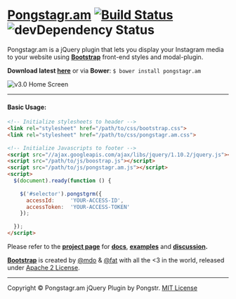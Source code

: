 [Pongstagr.am](http://pongstr.github.io/pongstagr.am/) [![Build Status](https://travis-ci.org/pongstr/pongstagr.am.png?branch=gh-pages)](https://travis-ci.org/pongstr/pongstagr.am) ![devDependency Status](https://david-dm.org/pongstr/pongstagr.am.png)
==============

Pongstagr.am is a jQuery plugin that lets you display your Instagram media to your website using **[Bootstrap](http://twitter.github.io/bootstrap/)** front-end styles and modal-plugin.

**Download latest [here](https://github.com/pongstr/pongstagr.am/archive/v3.0.4.zip)** or via **Bower**: ```$ bower install pongstagr.am``` 

![v3.0 Home Screen](https://raw.github.com/pongstr/pongstagr.am/v3.0/assets/img/v3.0-screen.png)

-----------

#### Basic Usage:

```html
<!-- Initialize stylesheets to header -->
<link rel="stylesheet" href="/path/to/css/bootstrap.css">
<link rel="stylesheet" href="/path/to/css/pongstagr.am.css">
 
<!-- Initialize Javascripts to footer -->
<script src="//ajax.googleapis.com/ajax/libs/jquery/1.10.2/jquery.js"></script>
<script src="/path/to/js/boostrap.js"></script>
<script src="/path/to/js/pongstagr.am.js"></script>
<script>
  $(document).ready(function () {
   
    $('#selector').pongstgrm({
      accessId:     'YOUR-ACCESS-ID',
      accessToken:  'YOUR-ACCESS-TOKEN'
    });
   
  });
</script>
```

Please refer to the **[project page](http://pongstr.github.io/pongstagr.am/)** for **[docs](http://pongstr.github.io/pongstagr.am/#docs)**, **[examples](http://pongstr.github.io/pongstagr.am/#)** and **[discussion](http://pongstr.github.io/pongstagr.am/#comments).**

**[Bootstrap](http://github.com/twbs/bootstrap/)** is created by [@mdo](http://twitter.com/mdo/) &amp; [@fat](http://twitter.com/fat) with all the <3 in the world, released under [Apache 2 License](https://github.com/twbs/bootstrap/blob/master/LICENSE).

-----------

Copyright &copy; Pongstagr.am jQuery Plugin by Pongstr. [MIT License](https://github.com/pongstr/pongstagr.am/blob/v3.0/LICENSE.md)
